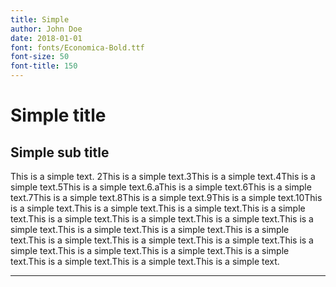 ```yaml
---
title: Simple
author: John Doe
date: 2018-01-01
font: fonts/Economica-Bold.ttf
font-size: 50
font-title: 150
---
```


# Simple title
## Simple sub title
This is a simple text. 2This is a simple text.3This is a simple text.4This is a simple text.5This is a simple text.6.aThis is a simple text.6This is a simple text.7This is a simple text.8This is a simple text.9This is a simple text.10This is a simple text.This is a simple text.This is a simple text.This is a simple text.This is a simple text.This is a simple text.This is a simple text.This is a simple text.This is a simple text.This is a simple text.This is a simple text.This is a simple text.This is a simple text.This is a simple text.This is a simple text.This is a simple text.This is a simple text.This is a simple text.This is a simple text.This is a simple text.This is a simple text.

---